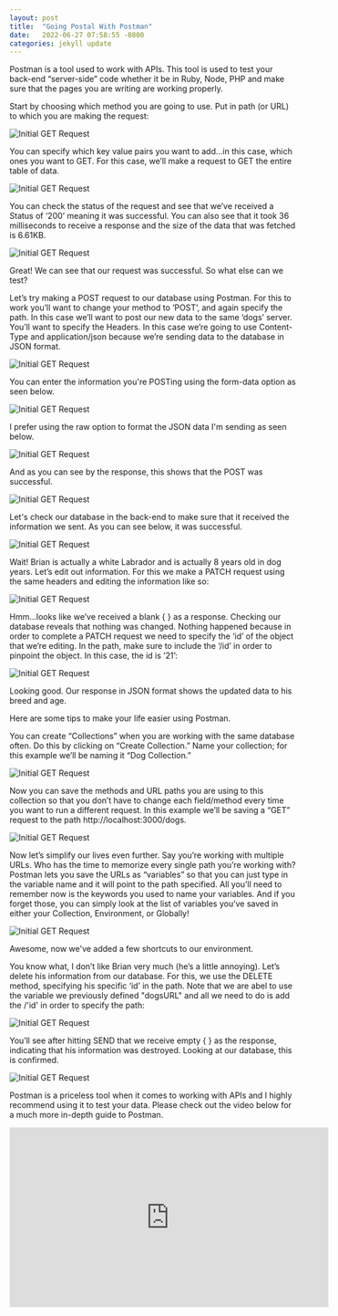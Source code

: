 ```yaml
---
layout: post
title:  "Going Postal With Postman"
date:   2022-06-27 07:58:55 -0800
categories: jekyll update
---
```


Postman is a tool used to work with APIs. This tool is used to test your back-end “server-side” code whether it be in Ruby, Node, PHP and make sure that the pages you are writing are working properly.

Start by choosing which method you are going to use. Put in path (or URL) to which you are making the request:

![Initial GET Request](/my-blog/assets/GoingPostal/initialGET.png)

You can specify which key value pairs you want to add…in this case, which ones you want to GET.  For this case, we’ll make a request to GET the entire table of data.

![Initial GET Request](/my-blog/assets/GoingPostal/GETresult.png)

You can check the status of the request and see that we’ve received a Status of ‘200’ meaning it was successful. You can also see that it took 36 milliseconds to receive a response and the size of the data that was fetched is 6.61KB.

![Initial GET Request](/my-blog/assets/GoingPostal/ResponseStatus.png)

Great! We can see that our request was successful. So what else can we test?

Let’s try making a POST request to our database using Postman. For this to work you’ll want to change your method to ‘POST’, and again specify the path. In this case we’ll want to post our new data to the same ‘dogs’ server. You’ll want to specify the Headers. In this case we’re going to use Content-Type and application/json because we’re sending data to the database in JSON format.

![Initial GET Request](/my-blog/assets/GoingPostal/Headers.png)

You can enter the information you're POSTing using the form-data option as seen below.

![Initial GET Request](/my-blog/assets/GoingPostal/KeysFormData.png)

I prefer using the raw option to format the JSON data I'm sending as seen below.

![Initial GET Request](/my-blog/assets/GoingPostal/RawBody.png)

And as you can see by the response, this shows that the POST was successful.

![Initial GET Request](/my-blog/assets/GoingPostal/POSTresult.png)

Let's check our database in the back-end to make sure that it received the information we sent. As you can see below, it was successful.

![Initial GET Request](/my-blog/assets/GoingPostal/BackEnd.png)

Wait! Brian is actually a white Labrador and is actually 8 years old in dog years. Let’s edit out information. For this we make a PATCH request using the same headers and editing the information like so:

![Initial GET Request](/my-blog/assets/GoingPostal/FailedPATCH.png)

Hmm…looks like we’ve received a blank { } as a response. Checking our database reveals that nothing was changed. Nothing happened because in order to complete a PATCH request we need to specify the ‘id’ of the object that we’re editing. In the path, make sure to include the ‘/id’ in order to pinpoint the object. In this case, the id is ’21’:

![Initial GET Request](/my-blog/assets/GoingPostal/SuccessfulPATCH.png)

Looking good. Our response in JSON format shows the updated data to his breed and age. 

Here are some tips to make your life easier using Postman.

You can create “Collections” when you are working with the same database often. Do this by clicking on “Create Collection.” Name your collection; for this example we’ll be naming it “Dog Collection.” 

![Initial GET Request](/my-blog/assets/GoingPostal/DogCollection.png)

Now you can save the methods and URL paths you are using to this collection so that you don’t have to change each field/method every time you want to run a different request. In this example we’ll be saving a “GET” request to the path http://localhost:3000/dogs. 

![Initial GET Request](/my-blog/assets/GoingPostal/CreateGETRequestCollection.png)

Now let’s simplify our lives even further. Say you’re working with multiple URLs. Who has the time to memorize every single path you’re working with? Postman lets you save the URLs as “variables” so that you can just type in the variable name and it will point to the path specified. All you’ll need to remember now is the keywords you used to name your variables. And if you forget those, you can simply look at the list of variables you’ve saved in either your Collection, Environment, or Globally!

![Initial GET Request](/my-blog/assets/GoingPostal/AddVariableCollection.png)

Awesome, now we've added a few shortcuts to our environment.

You know what, I don’t like Brian very much (he’s a little annoying). Let’s delete his information from our database. For this, we use the DELETE method, specifying his specific ‘id’ in the path. Note that we are abel to use the variable we previously defined "dogsURL" and all we need to do is add the /'id' in order to specify the path:

![Initial GET Request](/my-blog/assets/GoingPostal/initialDelete.png)


You’ll see after hitting SEND that we receive empty { } as the response, indicating that his information was destroyed. Looking at our database, this is confirmed.

![Initial GET Request](/my-blog/assets/GoingPostal/SuccessfulDelete.png)

Postman is a priceless tool when it comes to working with APIs and I highly recommend using it to test your data. Please check out the video below for a much more in-depth guide to Postman.

<iframe width="560" height="315" src="https://www.youtube.com/embed/VywxIQ2ZXw4" title="YouTube video player" frameborder="0" allow="accelerometer; autoplay; clipboard-write; encrypted-media; gyroscope; picture-in-picture" allowfullscreen></iframe>

